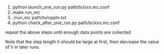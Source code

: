 1. python launch_one_run.py path/to/xxx.mc.conf
2. make run_mc
3. ./run_mc path/to/cppIn.txt
4. python check_after_one_run.py path/to/xxx.mc.conf

repeat the above steps until enough data points are collected

Note that the step length h should be large at first, then decrease the value
of h in later runs.